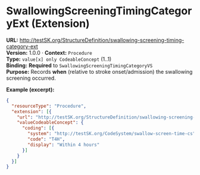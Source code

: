 

# SwallowingScreeningTimingCategoryExt (Extension)

**URL:** http://testSK.org/StructureDefinition/swallowing-screening-timing-category-ext  
**Version:** 1.0.0 · **Context:** `Procedure`  
**Type:** `value[x] only CodeableConcept` (1..1)  
**Binding:** **Required** to `SwallowingScreeningTimingCategoryVS`  
**Purpose:** Records **when** (relative to stroke onset/admission) the swallowing screening occurred.

**Example (excerpt):**
```json
{
  "resourceType": "Procedure",
  "extension": [{
    "url": "http://testSK.org/StructureDefinition/swallowing-screening-timing-category-ext",
    "valueCodeableConcept": {
      "coding": [{
        "system": "http://testSK.org/CodeSystem/swallow-screen-time-cs",
        "code": "T4H",
        "display": "Within 4 hours"
      }]
    }
  }]
}
